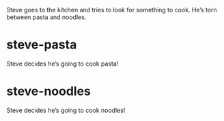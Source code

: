 Steve goes to the kitchen and tries to look for something to cook. He’s torn between pasta and noodles.

# steve-pasta
Steve decides he’s going to cook pasta!

# steve-noodles
Steve decides he’s going to cook noodles!